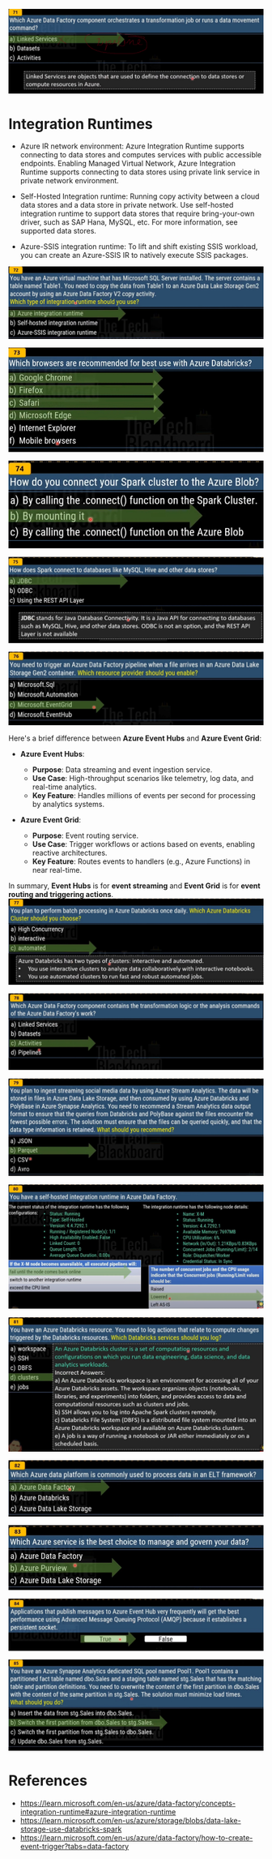 ![alt text](image.png)

# Integration Runtimes

- Azure IR network environment: Azure Integration Runtime supports connecting to data stores and computes services with public accessible endpoints. Enabling Managed Virtual Network, Azure Integration Runtime supports connecting to data stores using private link service in private network environment.

- Self-Hosted Integration runtime: Running copy activity between a cloud data stores and a data store in private network. Use self-hosted integration runtime to support data stores that require bring-your-own driver, such as SAP Hana, MySQL, etc. For more information, see supported data stores.

- Azure-SSIS integration runtime: To lift and shift existing SSIS workload, you can create an Azure-SSIS IR to natively execute SSIS packages.

![alt text](image-1.png)

![alt text](image-2.png)

![alt text](image-3.png)



![alt text](image-4.png)

![alt text](image-5.png)

Here's a brief difference between **Azure Event Hubs** and **Azure Event Grid**:

- **Azure Event Hubs**: 
  - **Purpose**: Data streaming and event ingestion service.
  - **Use Case**: High-throughput scenarios like telemetry, log data, and real-time analytics.
  - **Key Feature**: Handles millions of events per second for processing by analytics systems.

- **Azure Event Grid**: 
  - **Purpose**: Event routing service.
  - **Use Case**: Trigger workflows or actions based on events, enabling reactive architectures.
  - **Key Feature**: Routes events to handlers (e.g., Azure Functions) in near real-time.

In summary, **Event Hubs** is for **event streaming** and **Event Grid** is for **event routing and triggering actions**.
![alt text](image-6.png)

![alt text](image-7.png)

![alt text](image-8.png)

![alt text](image-9.png)

![alt text](image-10.png)

![alt text](image-11.png)

![alt text](image-12.png)

![alt text](image-13.png)

![alt text](image-14.png)


# References

- https://learn.microsoft.com/en-us/azure/data-factory/concepts-integration-runtime#azure-integration-runtime
- https://learn.microsoft.com/en-us/azure/storage/blobs/data-lake-storage-use-databricks-spark
- https://learn.microsoft.com/en-us/azure/data-factory/how-to-create-event-trigger?tabs=data-factory
